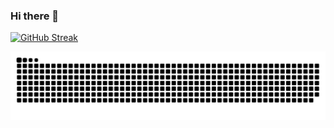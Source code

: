 ### Hi there 👋

[![GitHub Streak](https://streak-stats.demolab.com/?user=krishnapk7&theme=dark&background=000000)](https://git.io/streak-stats)

![snake gif](https://github.com/krishnapk7/krishnapk7/blob/output/github-contribution-grid-snake-dark.svg)

<!--
**krishnapk7/krishnapk7** is a ✨ _special_ ✨ repository because its `README.md` (this file) appears on your GitHub profile.

Here are some ideas to get you started:

- 🔭 I’m currently working on ...
- 🌱 I’m currently learning ...
- 👯 I’m looking to collaborate on ...
- 🤔 I’m looking for help with ...
- 💬 Ask me about ...
- 📫 How to reach me: ...
- 😄 Pronouns: ...
- ⚡ Fun fact: ...
-->
